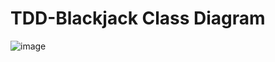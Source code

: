# TDD-Blackjack Class Diagram
![image](https://user-images.githubusercontent.com/100132639/213282379-29a15b37-d380-4083-b487-e9fa49af94eb.png)

